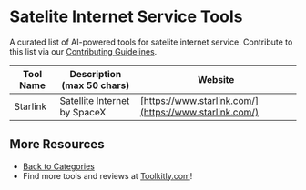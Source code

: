 # Satelite Internet Service Tools

A curated list of AI-powered tools for satelite internet service. Contribute to this list via our [Contributing Guidelines](../CONTRIBUTING.md).

| Tool Name | Description (max 50 chars) | Website |
|-----------|----------------------------|---------|
| Starlink | Satellite Internet by SpaceX | [https://www.starlink.com/](https://www.starlink.com/) |

## More Resources
- [Back to Categories](https://github.com/ToolkitlyAI/awesome-ai-tools/blob/master/README.md)
- Find more tools and reviews at [Toolkitly.com](https://toolkitly.com)!

